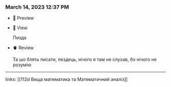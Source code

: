 
### March 14, 2023 12:37 PM

- 👀 Preview
- 🧠 View
    
    Пизда
    
- 🫀 Review
    
    Та шо блять писати, пездець, нічого я там не слухав, бо нічого не розумію
    



---

links: [[112d Вища математика та Математичний аналіз]]

